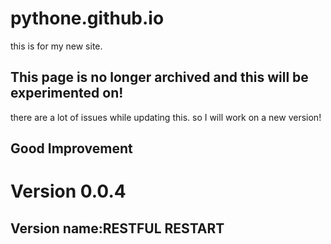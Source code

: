 # pythone.github.io
this is for my new site.
## This page is no longer archived and this will be experimented on!
there are a lot of issues while updating this. so I will work on a new version!
## Good Improvement
# Version 0.0.4
## Version name:RESTFUL RESTART

